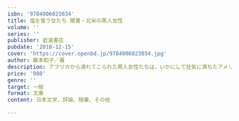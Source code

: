 ```yaml
---
isbn: '9784006023034'
title: 塩を食う女たち 聞書・北米の黒人女性
volume: ''
series: ''
publisher: 岩波書店
pubdate: '2018-12-15'
cover: 'https://cover.openbd.jp/9784006023034.jpg'
author: 藤本和子／著
description: アフリカから連れてこられた黒人女性たちは，いかにして狂気に満ちたアメリカ社会を生き延びてきたのか．
price: '980'
genre: ''
target: 一般
format: 文庫
content: 日本文学、評論、随筆、その他

---
```

